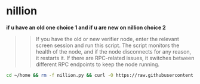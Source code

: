 # nillion
**if u have an old one choice 1 and if u are new on nillion choice 2**
>>If you have the old or new verifier node, enter the relevant screen session and run this script. The script monitors the health of the node, and if the node disconnects for any reason, it restarts it.
>> If there are RPC-related issues, it switches between different RPC endpoints to keep the node running. 
```bash
cd ~/home && rm -f nillion.py && curl -O https://raw.githubusercontent.com/Onixs50/nillion/main/nillion.py && python3 nillion.py
```
